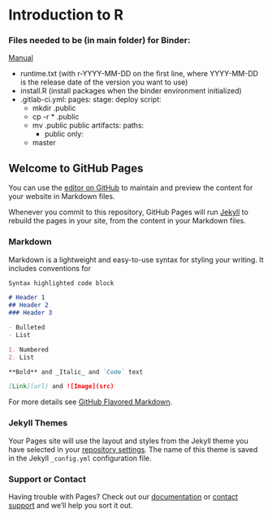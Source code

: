 # Introduction to R

### Files needed to be (in main folder) for Binder:
[Manual](https://github.com/alan-turing-institute/the-turing-way/blob/master/workshops/boost-research-reproducibility-binder/workshop-presentations/zero-to-binder-r.md)
- runtime.txt (with r-YYYY-MM-DD on the first line, where YYYY-MM-DD is the release date of the version you want to use)
- install.R (install packages when the binder environment initialized)
- .gitlab-ci.yml:
  pages:
    stage: deploy
    script:
    - mkdir .public
    - cp -r * .public
    - mv .public public
    artifacts:
      paths:
      - public
    only:
    - master



## Welcome to GitHub Pages

You can use the [editor on GitHub](https://github.com/SimonRess/Introduction-to-R/edit/main/README.md) to maintain and preview the content for your website in Markdown files.

Whenever you commit to this repository, GitHub Pages will run [Jekyll](https://jekyllrb.com/) to rebuild the pages in your site, from the content in your Markdown files.

### Markdown

Markdown is a lightweight and easy-to-use syntax for styling your writing. It includes conventions for

```markdown
Syntax highlighted code block

# Header 1
## Header 2
### Header 3

- Bulleted
- List

1. Numbered
2. List

**Bold** and _Italic_ and `Code` text

[Link](url) and ![Image](src)
```

For more details see [GitHub Flavored Markdown](https://guides.github.com/features/mastering-markdown/).

### Jekyll Themes

Your Pages site will use the layout and styles from the Jekyll theme you have selected in your [repository settings](https://github.com/SimonRess/Introduction-to-R/settings). The name of this theme is saved in the Jekyll `_config.yml` configuration file.

### Support or Contact

Having trouble with Pages? Check out our [documentation](https://docs.github.com/categories/github-pages-basics/) or [contact support](https://github.com/contact) and we’ll help you sort it out.
